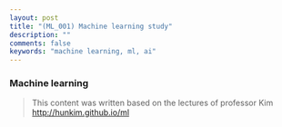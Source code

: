 ```yaml
---
layout: post
title: "(ML_001) Machine learning study"
description: ""
comments: false
keywords: "machine learning, ml, ai"
---
```


### Machine learning

> This content was written based on the lectures of professor Kim http://hunkim.github.io/ml